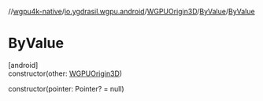 //[wgpu4k-native](../../../../index.md)/[io.ygdrasil.wgpu.android](../../index.md)/[WGPUOrigin3D](../index.md)/[ByValue](index.md)/[ByValue](-by-value.md)

# ByValue

[android]\
constructor(other: [WGPUOrigin3D](../index.md))

constructor(pointer: Pointer? = null)